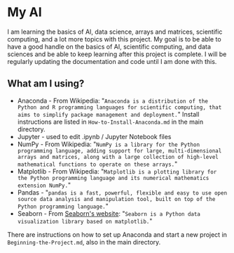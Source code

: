 # My AI
I am learning the basics of AI, data science, arrays and matrices, scientific computing, and a lot more topics with this project. My goal is to be able to have a good handle on the basics of AI, scientific computing, and data sciences and be able to keep learning after this project is complete.
I will be regularly updating the documentation and code until I am done with this.

## What am I using?
- Anaconda - From Wikipedia: "`Anaconda is a distribution of the Python and R programming languages for scientific computing, that aims to simplify package management and deployment.`" Install instructions are listed in `How-to-Install-Anaconda.md` in the main directory.
- Jupyter - used to edit .ipynb / Jupyter Notebook files
- NumPy - From Wikipedia: "`NumPy is a library for the Python programming language, adding support for large, multi-dimensional arrays and matrices, along with a large collection of high-level mathematical functions to operate on these arrays.`"
- Matplotlib - From Wikipedia: "`Matplotlib is a plotting library for the Python programming language and its numerical mathematics extension NumPy.`"
- Pandas - "`pandas is a fast, powerful, flexible and easy to use open source data analysis and manipulation tool,
built on top of the Python programming language.`"
- Seaborn - From [Seaborn's website](https://seaborn.pydata.org/): "`Seaborn is a Python data visualization library based on matplotlib.`"

There are instructions on how to set up Anaconda and start a new project in `Beginning-the-Project.md`, also in the main directory.
